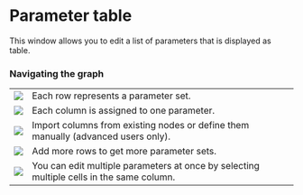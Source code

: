 # Parameter table

This window allows you to edit a list of parameters that is displayed as table.

<h3>Navigating the graph</h3>
<table>
<tr><td><img src="resource://icons/actions/edit-table-delete-row.png"/></td><td>Each row represents a parameter set.</td></tr>
<tr><td><img src="resource://icons/actions/edit-table-delete-column.png"/></td><td>Each column is assigned to one parameter.</td></tr>
<tr><td><img src="resource://icons/actions/document-import.png"/></td><td>Import columns from existing nodes or define them manually (advanced users only).</td></tr>
<tr><td><img src="resource://icons/actions/add.png"/></td><td>Add more rows to get more parameter sets.</td></tr>
<tr><td><img src="resource://icons/actions/edit-select-all.png"/></td><td>You can edit multiple parameters at once by selecting multiple cells in the same column.</td></tr>
</table>